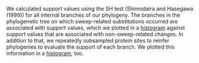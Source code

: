 We calculated support values using the SH test (Shimodaira and Hasegawa (1999)) for all internal branches of our phylogeny. The branches in the phylogenetic tree on which sweep-related substitutions occurred are associated with support values, which we plotted in a [histogram](https://github.com/hzi-bifo/SDplots/blob/master/Data/Support_values/histogram_SH_values.pdf) against support values that are associated with non-sweep-related changes. In addition to that, we repeatedly subsampled protein sites to reinfer phylogenies to evaluate the support of each branch. We plotted this information in a [histogram](https://github.com/hzi-bifo/SDplots/blob/master/Data/Support_values/histogram_subsample_values.pdf), too.
